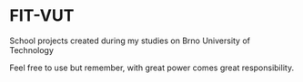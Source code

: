 # FIT-VUT
School projects created during my studies on Brno University of Technology

Feel free to use but remember, with great power comes great responsibility.
